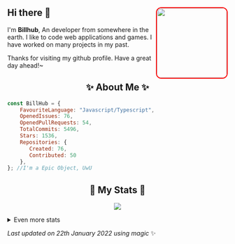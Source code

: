 ## Hi there 👋 <img align="right" style="border: 2px solid red; border-radius: 12px;" src="https://media.discordapp.net/attachments/836279726003322991/870031250516217866/abdala.png?width=712&height=702" width="160"/>
I'm **Billhub**, An developer from somewhere in the earth. I like to code web applications and games. I have worked on many projects in my past.
  
Thanks for visiting my github profile. Have a great day ahead!~
  
<h2 align="center"> ✨ About Me ✨</h2>

```js
const BillHub = {
    FavouriteLanguage: "Javascript/Typescript",
    OpenedIssues: 76,
    OpenedPullRequests: 54,
    TotalCommits: 5496,
    Stars: 1536,
    Repositories: {
       Created: 76,
       Contributed: 50
    },
}; //I'm a Epic Object, UwU
```
  
<h2 align="center"> 🚀 My Stats 🚀</h2>
<p align="center">
<img src="https://github-readme-streak-stats.herokuapp.com/?user=SudhanPlayz&theme=tokyonight">
</p>
<details>
  <summary>
      Even more stats
  </summary>
  <p align="center">
    <img src="https://github-profile-trophy.vercel.app/?username=SudhanPlayz&theme=dracula">
    <img src="https://github-readme-stats.vercel.app/api?username=SudhanPlayz&theme=tokyonight">
  </p>
</details>
  
<!-- Last updated on Sat Jan 22 2022 18:16:37 GMT+0000 (Coordinated Universal Time) ;-;-->
<i>Last updated on 22th January 2022 using magic</i> ✨